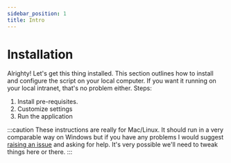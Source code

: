 ```yaml
---
sidebar_position: 1
title: Intro
---
```


# Installation

Alrighty! Let's get this thing installed. This section outlines how to install and configure the script on your local
computer. If you want it running on your local intranet, that's no problem either. Steps:

1. Install pre-requisites.
2. Customize settings
3. Run the application

:::caution
These instructions are really for Mac/Linux. It should run in a very comparable way on Windows but if you have
any problems I would suggest [raising an issue](https://github.com/benkeen/generatedata/issues) and asking for help. It's 
very possible we'll need to tweak things here or there.
:::
